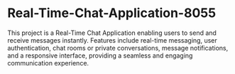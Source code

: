 # Real-Time-Chat-Application-8055
This project is a Real-Time Chat Application enabling users to send and receive messages instantly. Features include real-time messaging, user authentication, chat rooms or private conversations, message notifications, and a responsive interface, providing a seamless and engaging communication experience.
